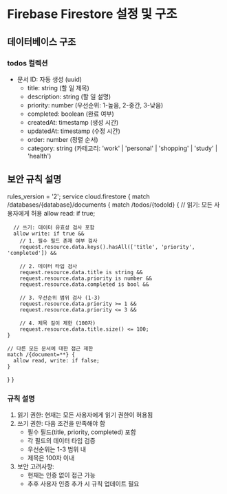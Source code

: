 # Firebase Firestore 설정 및 구조

## 데이터베이스 구조

### todos 컬렉션
- 문서 ID: 자동 생성 (uuid)
  - title: string (할 일 제목)
  - description: string (할 일 설명)
  - priority: number (우선순위: 1-높음, 2-중간, 3-낮음)
  - completed: boolean (완료 여부)
  - createdAt: timestamp (생성 시간)
  - updatedAt: timestamp (수정 시간)
  - order: number (정렬 순서)
  - category: string (카테고리: 'work' | 'personal' | 'shopping' | 'study' | 'health')

## 보안 규칙 설명
rules_version = '2';
service cloud.firestore {
  match /databases/{database}/documents {
    match /todos/{todoId} {
      // 읽기: 모든 사용자에게 허용
      allow read: if true;
      
      // 쓰기: 데이터 유효성 검사 포함
      allow write: if true && 
        // 1. 필수 필드 존재 여부 검사
        request.resource.data.keys().hasAll(['title', 'priority', 'completed']) &&
        
        // 2. 데이터 타입 검사
        request.resource.data.title is string &&
        request.resource.data.priority is number &&
        request.resource.data.completed is bool &&
        
        // 3. 우선순위 범위 검사 (1-3)
        request.resource.data.priority >= 1 &&
        request.resource.data.priority <= 3 &&
        
        // 4. 제목 길이 제한 (100자)
        request.resource.data.title.size() <= 100;
    }
    
    // 다른 모든 문서에 대한 접근 제한
    match /{document=**} {
      allow read, write: if false;
    }
  }
}

### 규칙 설명
1. 읽기 권한: 현재는 모든 사용자에게 읽기 권한이 허용됨
2. 쓰기 권한: 다음 조건을 만족해야 함
   - 필수 필드(title, priority, completed) 포함
   - 각 필드의 데이터 타입 검증
   - 우선순위는 1-3 범위 내
   - 제목은 100자 이내
3. 보안 고려사항: 
   - 현재는 인증 없이 접근 가능
   - 추후 사용자 인증 추가 시 규칙 업데이트 필요